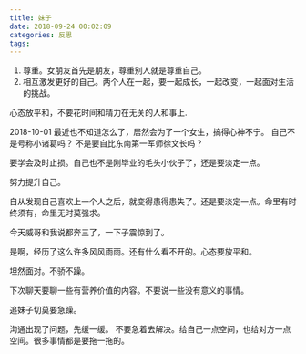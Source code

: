 ```yaml
---
title: 妹子
date: 2018-09-24 00:02:09
categories: 反思
tags:
---
```


1. 尊重。女朋友首先是朋友，尊重别人就是尊重自己。
2. 相互激发更好的自己。两个人在一起，要一起成长，一起改变，一起面对生活的挑战。

心态放平和，不要花时间和精力在无关的人和事上.

2018-10-01
最近也不知道怎么了，居然会为了一个女生，搞得心神不宁。
自己不是号称小诸葛吗？ 不是要自比东南第一军师徐文长吗？

要学会及时止损。自己也不是刚毕业的毛头小伙子了，还是要淡定一点。

努力提升自己。

自从发现自己喜欢上一个人之后，就变得患得患失了。还是要淡定一点。命里有时终须有，命里无时莫强求。

今天威哥和我说都奔三了，一下子震惊到了。

是啊，经历了这么许多风风雨雨。还有什么看不开的。心态要放平和。

坦然面对。不骄不躁。


下次聊天要聊一些有营养价值的内容。不要说一些没有意义的事情。

追妹子切莫要急躁。

沟通出现了问题，先缓一缓。 不要急着去解决。给自己一点空间，也给对方一点空间。很多事情都是要拖一拖的。
